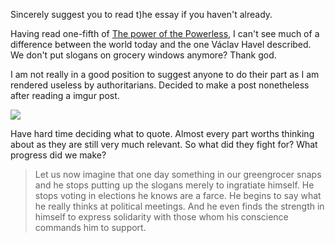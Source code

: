 Sincerely suggest you to read t)he essay if you haven't already.

Having read one-fifth of [The power of the Powerless](https://www.nonviolent-conflict.org/wp-content/uploads/1979/01/the-power-of-the-powerless.pdf), I can't see much of a difference between the world today and the one Václav Havel described. We don't put slogans on grocery windows anymore? Thank god.

I am not really in a good position to suggest anyone to do their part as I am rendered useless by authoritarians. Decided to make a post nonetheless after reading a imgur post.

[![](https://i.imgur.io/nJD9Nvk_d.webp?maxwidth=640&shape=thumb&fidelity=medium)](https://imgur.com/gallery/Olp0xJp) 

Have hard time deciding what to quote. Almost every part worths thinking about as they are still very much relevant. So what did they fight for? What progress did we make?

>Let us now imagine that one day something in our greengrocer snaps and he stops putting up the slogans merely to ingratiate himself. He stops voting in elections he knows are a farce. He begins to say what he really thinks at political meetings. And he even finds the strength in himself to express solidarity with those whom his conscience commands him to support.
